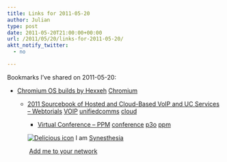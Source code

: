 ```yaml
---
title: Links for 2011-05-20
author: Julian
type: post
date: 2011-05-20T21:00:00+00:00
url: /2011/05/20/links-for-2011-05-20/
aktt_notify_twitter:
  - no

---
```

Bookmarks I&#8217;ve shared on 2011-05-20:

  * [Chromium OS builds by Hexxeh][1] 
    [Chromium][2] </li> 
    
      * [2011 Sourcebook of Hosted and Cloud-Based VoIP and UC Services &#8211; Webtorials][3] 
        [VOIP][4] [unifiedcomms][5] [cloud][6] </li> 
        
          * [Virtual Conference &#8211; PPM][7] 
            [conference][8] [p3o][9] [ppm][10] </li> </ul> 
            
            <p class="deliciouslink">
              <a href="https://del.icio.us/synesthesia" title="See all my bookmarks on del.icio.us"><img src="https://www.synesthesia.co.uk/images/deliciousicon.jpg" alt="Delicious icon" /></a>&nbsp;I am <a href="https://del.icio.us/synesthesia" title="See all my bookmarks on del.icio.us">Synesthesia</a>
            </p>
            
            <p class="deliciouslink">
              <a href="https://del.icio.us/network?add=synesthesia" title="Add me to your del.icio.us network"><img src="https://www.synesthesia.co.uk/images/add.gif" alt="" /></a>&nbsp;<a href="https://del.icio.us/network?add=synesthesia" title="Add me to your del.icio.us network">Add me to your network</a>
            </p>

 [1]: https://chromeos.hexxeh.net/
 [2]: https://www.delicious.com/synesthesia/Chromium
 [3]: https://www.webtorials.com/content/2011/05/2011-uc-services.html
 [4]: https://www.delicious.com/synesthesia/VOIP
 [5]: https://www.delicious.com/synesthesia/unifiedcomms
 [6]: https://www.delicious.com/synesthesia/cloud
 [7]: https://www.best-management-practice.tv/virtual-conference-ppm
 [8]: https://www.delicious.com/synesthesia/conference
 [9]: https://www.delicious.com/synesthesia/p3o
 [10]: https://www.delicious.com/synesthesia/ppm